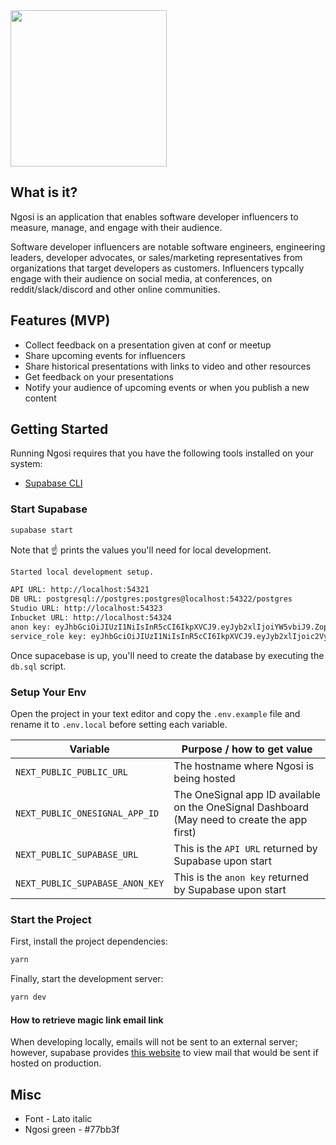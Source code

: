<img src="https://user-images.githubusercontent.com/1715082/140621829-ba80f963-840c-4be4-abe5-7167b8edc906.png" height="250px"/>

## What is it?

Ngosi is an application that enables software developer influencers to measure, manage, and engage with their audience.

Software developer influencers are notable software engineers, engineering leaders, developer advocates, or sales/marketing representatives from organizations that target developers as customers. Influencers typcally engage with their audience on social media, at conferences, on reddit/slack/discord and other online communities.

## Features (MVP)

- Collect feedback on a presentation given at conf or meetup
- Share upcoming events for influencers
- Share historical presentations with links to video and other resources
- Get feedback on your presentations
- Notify your audience of upcoming events or when you publish a new content

## Getting Started

Running Ngosi requires that you have the following tools installed on your system:

- [Supabase CLI](https://github.com/supabase/cli#getting-started)

### Start Supabase

```bash
supabase start
```

Note that :point_up: prints the values you'll need for local development.

```bash
Started local development setup.

API URL: http://localhost:54321
DB URL: postgresql://postgres:postgres@localhost:54322/postgres
Studio URL: http://localhost:54323
Inbucket URL: http://localhost:54324
anon key: eyJhbGciOiJIUzI1NiIsInR5cCI6IkpXVCJ9.eyJyb2xlIjoiYW5vbiJ9.ZopqoUt20nEV9cklpv9e3yw3PVyZLmKs5qLD6nGL1SI
service_role key: eyJhbGciOiJIUzI1NiIsInR5cCI6IkpXVCJ9.eyJyb2xlIjoic2VydmljZV9yb2xlIn0.M2d2z4SFn5C7HlJlaSLfrzuYim9nbY_XI40uWFN3hEE
```

Once supacebase is up, you'll need to create the database by executing the `db.sql` script.

### Setup Your Env

Open the project in your text editor and copy the `.env.example` file and rename it to `.env.local` before setting each variable.

| Variable                        | Purpose / how to get value                                                                   |
| ------------------------------- | -------------------------------------------------------------------------------------------- |
| `NEXT_PUBLIC_PUBLIC_URL`        | The hostname where Ngosi is being hosted                                                     |
| `NEXT_PUBLIC_ONESIGNAL_APP_ID`  | The OneSignal app ID available on the OneSignal Dashboard (May need to create the app first) |
| `NEXT_PUBLIC_SUPABASE_URL`      | This is the `API URL` returned by Supabase upon start                                        |
| `NEXT_PUBLIC_SUPABASE_ANON_KEY` | This is the `anon key` returned by Supabase upon start                                       |

### Start the Project

First, install the project dependencies:

```bash
yarn
```

Finally, start the development server:

```bash
yarn dev
```

#### How to retrieve magic link email link

When developing locally, emails will not be sent to an external server; however, supabase provides [this website](http://localhost:54324/monitor) to view mail that would be sent if hosted on production.

## Misc

- Font - Lato italic
- Ngosi green - #77bb3f
